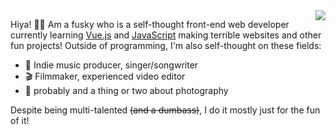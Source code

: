 <a href="https://github.com/anuraghazra/github-readme-stats">
  <img align="right" src="https://github-readme-stats.vercel.app/api/top-langs/?username=skepfusky&layout=compact&hide=brainfuck&theme=dark&langs_count=10)">
</a>

Hiya! 👋🦊 Am a fusky who is a self-thought front-end web developer currently learning [Vue.js](https://github.com/vuejs/vue-next) and [JavaScript](https://javascript.com) making terrible websites and other fun projects! Outside of programming, I'm also self-thought on these fields:
<ul>
<li> 🎵 Indie music producer, singer/songwriter </li>
<li> 🎬 Filmmaker, experienced video editor </li>
<li> 📸 probably and a thing or two about photography </li> 
</ul>

Despite being multi-talented <s>(and a dumbass)</s>, I do it mostly just for the fun of it!
